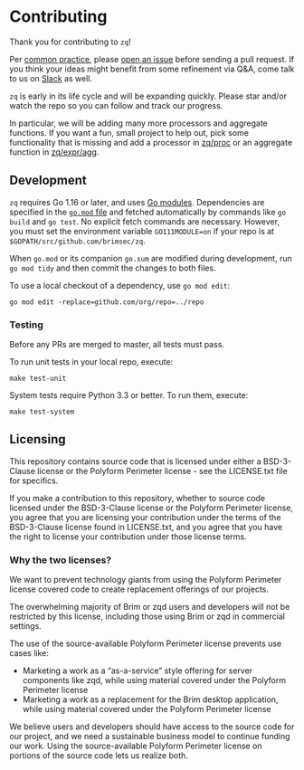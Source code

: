 # Contributing

Thank you for contributing to `zq`!

Per [common practice](https://www.thinkful.com/learn/github-pull-request-tutorial/Feel-Free-to-Ask#Feel-Free-to-Ask),
please [open an issue](https://github.com/brimsec/zq/issues) before sending a pull request.  If you
think your ideas might benefit from some refinement via Q&A, come talk to us on
[Slack](https://www.brimsecurity.com/join-slack/) as well.

`zq` is early in its life cycle and will be expanding quickly.  Please star and/or
watch the repo so you can follow and track our progress.

In particular, we will be adding many more processors and aggregate functions.
If you want a fun, small project to help out, pick some functionality that is missing and
add a processor in [zq/proc](proc) or an aggregate function in [zq/expr/agg](expr/agg).


## Development

`zq` requires Go 1.16 or later, and uses [Go modules](https://github.com/golang/go/wiki/Modules).
Dependencies are specified in the [`go.mod` file](./go.mod) and fetched
automatically by commands like `go build` and `go test`.  No explicit
fetch commands are necessary.  However, you must set the environment
variable `GO111MODULE=on` if your repo is at
`$GOPATH/src/github.com/brimsec/zq`.

When `go.mod` or its companion `go.sum` are modified during development, run
`go mod tidy` and then commit the changes to both files.

To use a local checkout of a dependency, use `go mod edit`:
```
go mod edit -replace=github.com/org/repo=../repo
```

### Testing

Before any PRs are merged to master, all tests must pass.

To run unit tests in your local repo, execute:
```
make test-unit
```

System tests require Python 3.3 or better.  To run them, execute:
```
make test-system
```

## Licensing

This repository contains source code that is licensed under either a
BSD-3-Clause license or the Polyform Perimeter license - see the LICENSE.txt
file for specifics.

If you make a contribution to this repository, whether to source code licensed
under the BSD-3-Clause license or the Polyform Perimeter license, you agree
that you are licensing your contribution under the terms of the BSD-3-Clause
license found in LICENSE.txt, and you agree that you have the right to license
your contribution under those license terms. 

### Why the two licenses?

We want to prevent technology giants from using the Polyform Perimeter license
covered code to create replacement offerings of our projects.

The overwhelming majority of Brim or zqd users and developers will not be
restricted by this license, including those using Brim or zqd in commercial
settings.

The use of the source-available Polyform Perimeter license prevents use
cases like:
* Marketing a work as a “as-a-service” style offering for server
  components like zqd, while using material covered under the Polyform
  Perimeter license
* Marketing a work as a replacement for the Brim desktop application,
  while using material covered under the Polyform Perimeter license

We believe users and developers should have access to the source code for our
project, and we need a sustainable business model to continue funding our
work. Using the source-available Polyform Perimeter license on portions
of the source code lets us realize both.

